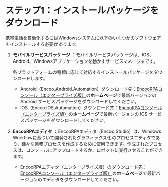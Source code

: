 # ステップ1：インストールパッケージをダウンロード

携帯電話を自動化するにはWindowsシステムに以下のいくつかのソフトウェアをインストールする必要があります。

1. **モバイルサービスパッケージ** ：モバイルサービスパッケージは、IOS、Android、Windowsアプリケーションを動かすサービスマネージャです。

    各プラットフォームの種類に応じて対応するインストールパッケージをダウンロードします。

    - Android（Encoo.Android.Automation）ダウンロード先：[EncooRPAコンソール（エンタープライズ版）](https://console.encoo.com/)の**ホームページ**で最新バージョンの Android サービスパッケージをダウンロードしてください。
    - IOS（Encoo.IOS.Automation）ダウンロード先：[EncooRPAコンソール（エンタープライズ版）](https://console.encoo.com/)の**ホームページ**で最新バージョンの IOS サービスパッケージをダウンロードしてください。

2. **EncooRPAエディタ** ：EncooRPAエディタ（Encoo Studio）は、Windows Workflowに基づいて開発されたグラフィックス化のプロセスエディタであり、様々な業務プロセスを作成するために使用できます。作成されたプロセスは、コンソールにアップロードするか、ロボットに実行させることができます。

    - EncooRPAエディタ（エンタープライズ版）のダウンロード先：[EncooRPAコンソール（エンタープライズ版）](https://console.encoo.com/)の**ホームページ**で最新バージョンのエディタをダウンロードしてください。
